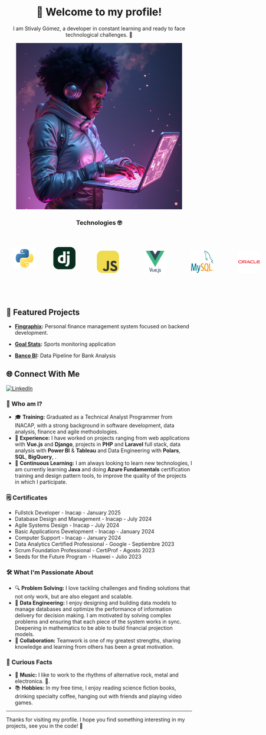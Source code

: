 <h1 align="center">
<strong>🙌 Welcome to my profile!</strong> </br> 
</h1>
<p align="center">
I am Stivaly Gómez, a developer in constant learning and ready to face technological challenges. 🚀
</p>

<div align="center">
    <img src="VmZqucttCw33nmJDcc7r--1--rjrcy.jpg" width="450" height="450">
</div>

<h3 align="center">
  <strong>Technologies 🤓</strong> </br> </br>
</h3>

<div style="display: flex;" align="center">
  <img src="DeviconPython.svg" alt="Python" width="60" height="60" style="padding: 20px;">&nbsp;&nbsp;
  <img src="SkillIconsDjango.svg" alt="Django" width="60" height="60" style="padding: 20px;">&nbsp;&nbsp;
  <img src="SkillIconsJavascript.svg" alt="JavaScript" width="60" height="60" style="margin: 30px;">&nbsp;&nbsp;
  <img src="DeviconVuejsWordmark.svg" alt="Vuejs" width="60" height="60" style="margin: 30px;">&nbsp;&nbsp;
  <img src="LogosMysql.svg" alt="MySQL" width="60" height="60" style="margin: 30px;">&nbsp;&nbsp;
  <img src="DeviconOracle.svg" alt="Oracle" width="60" height="60" style="margin: 30px;">&nbsp;&nbsp;
  <img src="LogosAzureIcon.svg" alt="Azure" width="60" height="60" style="margin: 30px;">&nbsp;&nbsp;
  <img src="LogosFigma.svg" alt="Figma" width="60" height="60" style="margin: 30px;">&nbsp;&nbsp;
</div></br></br>

## 🚀 Featured Projects

- **[Fingraphix](https://github.com/Stivaly/FinGraphix):** Personal finance management system focused on backend development.

- **[Goal Stats](https://github.com/Stivaly/Goal-Stats):** Sports monitoring application

- **[Banco BI](https://github.com/Stivaly/banco-bi):** Data Pipeline for Bank Analysis

## 🌐 Connect With Me
[![LinkedIn](https://img.shields.io/badge/LinkedIn-blue?style=flat&logo=linkedin)](https://www.linkedin.com/in/stivaly-gomez/)

### 🎯 Who am I?
- 🎓 **Training:** Graduated as a Technical Analyst Programmer from INACAP, with a strong background in software development, data analysis, finance and agile methodologies.
- 💼 **Experience:** I have worked on projects ranging from web applications with **Vue.js** and **Django**, projects in **PHP** and **Laravel** full stack, data analysis with **Power BI** & **Tableau** and Data Engineering with **Polars**, **SQL**, **BigQuery**, .
- 🌱 **Continuous Learning:** I am always looking to learn new technologies, I am currently learning **Java** and doing **Azure Fundamentals** certification training and design pattern tools, to improve the quality of the projects in which I participate.

### 🗒️ Certificates
- Fullstck Developer - Inacap - January 2025
- Database Design and Management - Inacap - July 2024
- Agile Systems Design - Inacap - July 2024
- Basic Applications Development - Inacap - January 2024
- Computer Support - Inacap - January 2024
- Data Analytics Certified Professional - Google - Septiembre 2023
- Scrum Foundation Professional - CertiProf - Agosto 2023
- Seeds for the Future Program - Huawei - Julio 2023

### 🛠️ What I'm Passionate About
- 🔍 **Problem Solving:** I love tackling challenges and finding solutions that not only work, but are also elegant and scalable.
- 🎨 **Data Engineering:** I enjoy designing and building data models to manage databases and optimize the performance of information delivery for decision making. I am motivated by solving complex problems and ensuring that each piece of the system works in sync. Deepening in mathematics to be able to build financial projection models.
- 🤝 **Collaboration:** Teamwork is one of my greatest strengths, sharing knowledge and learning from others has been a great motivation.

### 🌟 Curious Facts
- 🎵 **Music:** I like to work to the rhythms of alternative rock, metal and electronica. 🎸.
- 📚 **Hobbies:** In my free time, I enjoy reading science fiction books, drinking specialty coffee, hanging out with friends and playing video games.

---

Thanks for visiting my profile. I hope you find something interesting in my projects, see you in the code! 🚀
